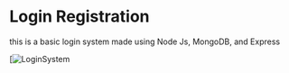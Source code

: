 # Login Registration

this is a basic login system made using Node Js, MongoDB, and Express

[![LoginSystem](https://youtu.be/MHGP6rWCj-Y "Login Registration Demo")